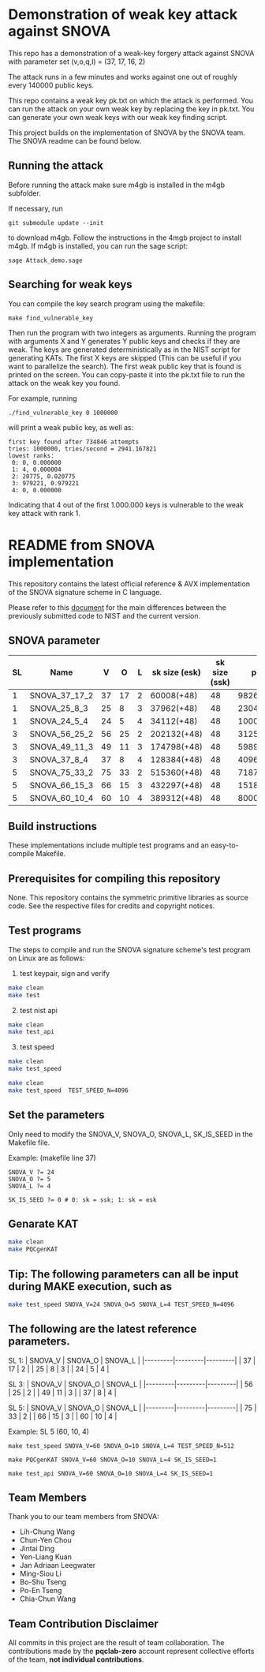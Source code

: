 # Demonstration of weak key attack against SNOVA

This repo has a demonstration of a weak-key forgery attack against SNOVA with parameter set (v,o,q,l) = (37, 17, 16, 2)

The attack runs in a few minutes and works against one out of roughly every 140000 public keys. 

This repo contains a weak key pk.txt on which the attack is performed. You can run the attack on your own weak key by replacing the key in pk.txt. 
You can generate your own weak keys with our weak key finding script. 

This project builds on the implementation of SNOVA by the SNOVA team. The SNOVA readme can be found below.

## Running the attack

Before running the attack make sure m4gb is installed in the m4gb subfolder.

If necessary, run 

```
git submodule update --init
```

to download m4gb. Follow the instructions in the 4mgb project to install m4gb. 
If m4gb is installed, you can run the sage script: 

```
sage Attack_demo.sage
```

## Searching for weak keys 

You can compile the key search program using the makefile: 

```
make find_vulnerable_key
```

Then run the program with two integers as arguments. Running the program with arguments X and Y generates Y public keys and checks if they are weak. The keys are generated deterministically as in the NIST script for generating KATs. 
The first X keys are skipped (This can be useful if you want to parallelize the search).
The first weak public key that is found is printed on the screen. You can copy-paste it into the pk.txt file to run the attack on the weak key you found.

For example, running

```
./find_vulnerable_key 0 1000000
``` 

will print a weak public key, as well as: 

```
first key found after 734846 attempts
tries: 1000000, tries/second = 2941.167821
lowest ranks:
 0: 0, 0.000000
 1: 4, 0.000004
 2: 20775, 0.020775
 3: 979221, 0.979221
 4: 0, 0.000000
```

Indicating that 4 out of the first 1.000.000 keys is vulnerable to the weak key attack with rank 1. 

README from SNOVA implementation
=======
This repository contains the latest official reference & AVX implementation of the SNOVA signature scheme in C language.

Please refer to this [document](https://github.com/PQCLAB-SNOVA/SNOVA/blob/main/doc/NIST_Submission_Source_Code_Differences_Document.md) for the main differences between the previously submitted code to NIST and the current version.

SNOVA parameter
-------
| SL |         Name  |  V |  O |  L | sk size (esk) | sk size (ssk) |    pk size   | sign size  |
|----| --------------|----|----|----|---------------|---------------|--------------|------------|
|  1 | SNOVA_37_17_2 | 37 | 17 |  2 |    60008(+48) |            48 |    9826(+16) |   108(+16) |
|  1 |  SNOVA_25_8_3 | 25 |  8 |  3 |    37962(+48) |            48 |    2304(+16) | 148.5(+16) |
|  1 |  SNOVA_24_5_4 | 24 |  5 |  4 |    34112(+48) |            48 |    1000(+16) |   232(+16) |
|  3 | SNOVA_56_25_2 | 56 | 25 |  2 |   202132(+48) |            48 |   31250(+16) |   162(+16) |
|  3 | SNOVA_49_11_3 | 49 | 11 |  3 |   174798(+48) |            48 |  5989.5(+16) |   270(+16) |
|  3 |  SNOVA_37_8_4 | 37 |  8 |  4 |   128384(+48) |            48 |    4096(+16) |   360(+16) |
|  5 | SNOVA_75_33_2 | 75 | 33 |  2 |   515360(+48) |            48 |   71874(+16) |   216(+16) |
|  5 | SNOVA_66_15_3 | 66 | 15 |  3 |   432297(+48) |            48 | 15187.5(+16) | 364.5(+16) |
|  5 | SNOVA_60_10_4 | 60 | 10 |  4 |   389312(+48) |            48 |    8000(+16) |   560(+16) |

Build instructions
-------
These implementations include multiple test programs and an easy-to-compile Makefile.

Prerequisites for compiling this repository
-------
None.
This repository contains the symmetric primitive libraries as source code. See the respective files for credits and copyright notices.

Test programs
-------
The steps to compile and run the SNOVA signature scheme's test program on Linux are as follows:

1. test keypair, sign and verify
```bash
make clean
make test
```
2. test nist api
```bash
make clean
make test_api
```
3. test speed
```bash
make clean
make test_speed
```
```bash
make clean
make test_speed  TEST_SPEED_N=4096
```

Set the parameters
-------
Only need to modify the SNOVA_V, SNOVA_O, SNOVA_L, SK_IS_SEED in the Makefile file.

Example: (makefile line 37)
```make
SNOVA_V ?= 24
SNOVA_O ?= 5
SNOVA_L ?= 4

SK_IS_SEED ?= 0 # 0: sk = ssk; 1: sk = esk
```

Genarate KAT
-------
```bash
make clean
make PQCgenKAT
```

Tip: The following parameters can all be input during MAKE execution, such as
-------
```bash
make test_speed SNOVA_V=24 SNOVA_O=5 SNOVA_L=4 TEST_SPEED_N=4096
```

The following are the latest reference parameters.
-------

SL 1: 
| SNOVA_V | SNOVA_O | SNOVA_L |
|---------|---------|---------|
|      37 |      17 |       2 |
|      25 |       8 |       3 |
|      24 |       5 |       4 |

SL 3: 
| SNOVA_V | SNOVA_O | SNOVA_L |
|---------|---------|---------|
|      56 |      25 |       2 |
|      49 |      11 |       3 |
|      37 |       8 |       4 |

SL 5: 
| SNOVA_V | SNOVA_O | SNOVA_L |
|---------|---------|---------|
|      75 |      33 |       2 |
|      66 |      15 |       3 |
|      60 |      10 |       4 |


Example:
SL 5 (60, 10, 4)
```
make test_speed SNOVA_V=60 SNOVA_O=10 SNOVA_L=4 TEST_SPEED_N=512
```
```
make PQCgenKAT SNOVA_V=60 SNOVA_O=10 SNOVA_L=4 SK_IS_SEED=1
```
```
make test_api SNOVA_V=60 SNOVA_O=10 SNOVA_L=4 SK_IS_SEED=1
```


## Team Members

Thank you to our team members from SNOVA:

- Lih-Chung Wang
- Chun-Yen Chou
- Jintai Ding
- Yen-Liang Kuan
- Jan Adriaan Leegwater
- Ming-Siou Li
- Bo-Shu Tseng
- Po-En Tseng
- Chia-Chun Wang

## Team Contribution Disclaimer
All commits in this project are the result of team collaboration. The contributions made by the **pqclab-zero** account represent collective efforts of the team, **not individual contributions**.
